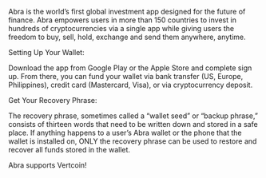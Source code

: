 Abra is the world’s first global investment app designed for the future of finance. Abra empowers users in more than 150 countries to invest in hundreds of cryptocurrencies via a single app while giving users the freedom to buy, sell, hold, exchange and send them anywhere, anytime.

Setting Up Your Wallet:

Download the app from Google Play or the Apple Store and complete sign up. From there, you can fund your wallet via bank transfer (US, Europe, Philippines), credit card (Mastercard, Visa), or via cryptocurrency deposit.

Get Your Recovery Phrase:

The recovery phrase, sometimes called a “wallet seed” or “backup phrase,” consists of thirteen words that need to be written down and stored in a safe place. If anything happens to a user’s Abra wallet or the phone that the wallet is installed on, ONLY the recovery phrase can be used to restore and recover all funds stored in the wallet.

Abra supports Vertcoin!
